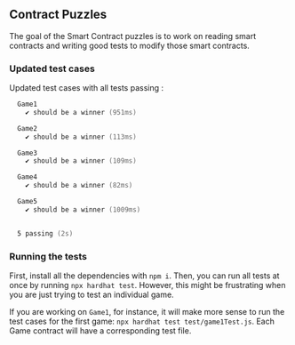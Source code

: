 ## Contract Puzzles

The goal of the Smart Contract puzzles is to work on reading smart contracts and writing good tests to modify those smart contracts.

### Updated test cases

Updated test cases with all tests passing :

```zsh
  Game1
    ✔ should be a winner (951ms)

  Game2
    ✔ should be a winner (113ms)

  Game3
    ✔ should be a winner (109ms)

  Game4
    ✔ should be a winner (82ms)

  Game5
    ✔ should be a winner (1009ms)


  5 passing (2s)
```

### Running the tests

First, install all the dependencies with `npm i`. Then, you can run all tests at once by running `npx hardhat test`. However, this might be frustrating when you are just trying to test an individual game.

If you are working on `Game1`, for instance, it will make more sense to run the test cases for the first game: `npx hardhat test test/game1Test.js`. Each Game contract will have a corresponding test file.
